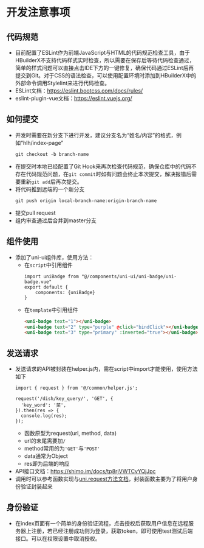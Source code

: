 # 开发注意事项
## 代码规范
- 目前配置了ESLint作为前端JavaScript与HTML的代码规范检查工具，由于HBuilderX不支持代码样式实时检查，所以需要在保存后等待代码检查通过，简单的样式问题可以直接点击IDE下方的一键修复，确保代码通过ESLint后再提交到Git。对于CSS的语法检查，可以使用配置环境时添加到HBuilderX中的外部命令调用Stylelint来进行代码检查。
- ESLint文档：https://eslint.bootcss.com/docs/rules/
- eslint-plugin-vue文档：https://eslint.vuejs.org/

## 如何提交
- 开发时需要在新分支下进行开发，建议分支名为“姓名/内容”的格式，例如“hlh/index-page”
  ```
  git checkout -b branch-name
  ```
- 在提交时本地已经配置了Git Hook来再次检查代码规范，确保仓库中的代码不存在代码规范问题，在`git commit`时如有问题会终止本次提交，解决报错后需要重新`git add`后再次提交。
- 将代码推到远端的一个新分支
  ```
  git push origin local-branch-name:origin-branch-name
  ```
- 提交pull request
- 组内审查通过后合并到master分支

## 组件使用
- 添加了uni-ui组件库，使用方法：
  - 在`script`中引用组件
    ```es6
    import uniBadge from "@/components/uni-ui/uni-badge/uni-badge.vue"
    export default {
        components: {uniBadge}
    }
    ```
  - 在`template`中引用组件
    ```html
    <uni-badge text="1"></uni-badge>
    <uni-badge text="2" type="purple" @click="bindClick"></uni-badge>
    <uni-badge text="3" type="primary" :inverted="true"></uni-badge>
    ```

## 发送请求
- 发送请求的API被封装在helper.js内，需在script中import才能使用，使用方法如下
  ```es6
  import { request } from '@/common/helper.js';
  
  request('/dish/key_query/', 'GET', {
    'key_word': '菜',
  }).then(res => {
    console.log(res);
  });
  ```
  - 函数原型为request(url, method, data)
  - url的末尾需要加`/`
  - method常用的为`'GET'`与`'POST'`
  - data通常为Object
  - res即为后端的响应
- API接口文档：https://shimo.im/docs/tp8rjVWTCvYQjJpc
- 调用时可以参考函数实现与[uni.request方法文档](https://uniapp.dcloud.io/api/request/request)，封装函数主要为了将用户身份验证封装起来

## 身份验证
- 在index页面有一个简单的身份验证流程，点击授权后获取用户信息在远程服务器上注册，若已经注册成功则为登录，获取token，即可使用test测试后端接口。可以在权限设置中取消授权。
